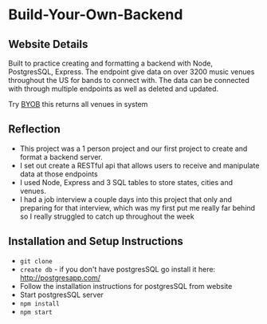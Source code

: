 # Build-Your-Own-Backend

## Website Details
Built to practice creating and formatting a backend with Node, PostgresSQL, Express. The endpoint give data on over 3200 music venues throughout the US for bands to connect with. The data can be connected with through multiple endpoints as well as deleted and updated.

Try [BYOB](https://b-y-o-b.herokuapp.com/api/v1/venues/all) this returns all venues in system

## Reflection
  - This project was a 1 person project and our first project to create and format a backend server.  
  - I set out create a RESTful api that allows users to receive and manipulate data at those endpoints
  - I used Node, Express and 3 SQL tables to store states, cities and venues.
  - I had a job interview a couple days into this project that only and preparing for that interview, which was my first put me really far behind so I really struggled to catch up throughout the week



## Installation and Setup Instructions

* `git clone`
* `create db` - if you don't have postgresSQL go install it here: http://postgresapp.com/
* Follow the installation instructions for postgresSQL from website
* Start postgresSQL server
* `npm install`
* `npm start`
